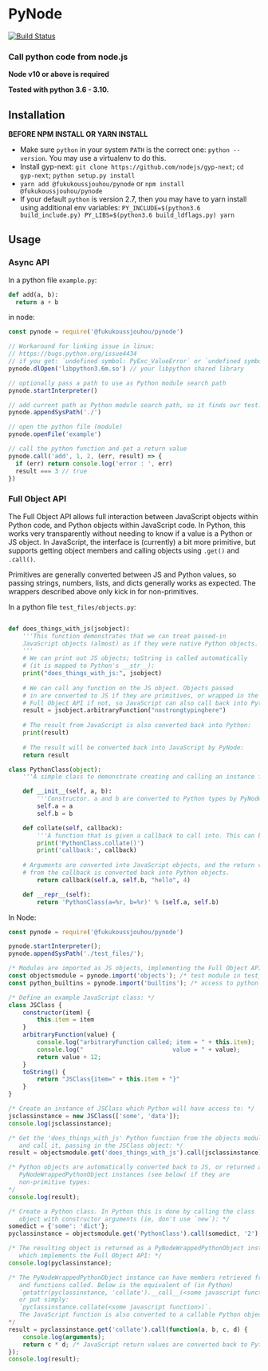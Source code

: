 # PyNode

[![Build Status](https://travis-ci.org/fukukoussjouhou/PyNode.svg?branch=master)](https://travis-ci.org/fukukoussjouhou/PyNode)
	
### Call python code from node.js

**Node v10 or above is required**

**Tested with python 3.6 - 3.10.**

## Installation

**BEFORE NPM INSTALL OR YARN INSTALL**

* Make sure `python` in your system `PATH` is the correct one: `python --version`. You may use a virtualenv to do this.
* Install gyp-next: `git clone https://github.com/nodejs/gyp-next`; `cd gyp-next`; `python setup.py install`
* `yarn add @fukukoussjouhou/pynode` or
`npm install @fukukoussjouhou/pynode`
* If your default `python` is version 2.7, then you may have to yarn install using additional env variables: `PY_INCLUDE=$(python3.6 build_include.py) PY_LIBS=$(python3.6 build_ldflags.py) yarn`

## Usage

### Async API

In a python file `example.py`:

```python
def add(a, b):
  return a + b
```
in node:

```javascript
const pynode = require('@fukukoussjouhou/pynode')

// Workaround for linking issue in linux:
// https://bugs.python.org/issue4434
// if you get: `undefined symbol: PyExc_ValueError` or `undefined symbol: PyExc_SystemError`
pynode.dlOpen('libpython3.6m.so') // your libpython shared library

// optionally pass a path to use as Python module search path
pynode.startInterpreter()

// add current path as Python module search path, so it finds our test.py
pynode.appendSysPath('./')

// open the python file (module)
pynode.openFile('example')

// call the python function and get a return value
pynode.call('add', 1, 2, (err, result) => {
  if (err) return console.log('error : ', err)
  result === 3 // true
})
```

### Full Object API

The Full Object API allows full interaction between JavaScript objects within Python code, and Python objects within JavaScript code. In Python, this works very transparently without needing to know if a value is a Python or JS object. In JavaScript, the interface is (currently) a bit more primitive, but supports getting object members and calling objects using `.get()` and `.call()`.

Primitives are generally converted between JS and Python values, so passing strings, numbers, lists, and dicts generally works as expected. The wrappers described above only kick in for non-primitives.

In a python file `test_files/objects.py`:

```python

def does_things_with_js(jsobject):
    '''This function demonstrates that we can treat passed-in
    JavaScript objects (almost) as if they were native Python objects.
    '''
    # We can print out JS objects; toString is called automatically
    # (it is mapped to Python's __str__):
    print("does_things_with_js:", jsobject)
    
    # We can call any function on the JS object. Objects passed
    # in are converted to JS if they are primitives, or wrapped in the
    # Full Object API if not, so JavaScript can also call back into Python:
    result = jsobject.arbitraryFunction("nostrongtypinghere")
    
    # The result from JavaScript is also converted back into Python:
    print(result)
    
    # The result will be converted back into JavaScript by PyNode:
    return result

class PythonClass(object):
    '''A simple class to demonstrate creating and calling an instance from JavaScript.'''

    def __init__(self, a, b):
        '''Constructor. a and b are converted to Python types by PyNode'''
        self.a = a
        self.b = b

    def collate(self, callback):
        '''A function that is given a callback to call into. This can be a JavaScript function'''
        print('PythonClass.collate()')
        print('callback:', callback)
	
	# Arguments are converted into JavaScript objects, and the return value
	# from the callback is converted back into Python objects.
        return callback(self.a, self.b, "hello", 4)

    def __repr__(self):
        return 'PythonClass(a=%r, b=%r)' % (self.a, self.b)

```

In Node:

```javascript
const pynode = require('@fukukoussjouhou/pynode')

pynode.startInterpreter();
pynode.appendSysPath('./test_files/');

/* Modules are imported as JS objects, implementing the Full Object API */
const objectsmodule = pynode.import('objects'); /* test module in test_files */
const python_builtins = pynode.import('builtins'); /* access to python builtins such as str, all, etc, if you want them. */

/* Define an example JavaScript class: */
class JSClass {
    constructor(item) {
        this.item = item
    }
    arbitraryFunction(value) {
        console.log("arbitraryFunction called; item = " + this.item);
        console.log("                         value = " + value);
        return value + 12;
    }
    toString() {
        return "JSClass{item=" + this.item + "}"
    }
}

/* Create an instance of JSClass which Python will have access to: */
jsclassinstance = new JSClass(['some', 'data']);
console.log(jsclassinstance);

/* Get the 'does_things_with_js' Python function from the objects module,
   and call it, passing in the JSClass object: */
result = objectsmodule.get('does_things_with_js').call(jsclassinstance);

/* Python objects are automatically converted back to JS, or returned as
   PyNodeWrappedPythonObject instances (see below( if they are
   non-primitive types:
*/
console.log(result);

/* Create a Python class. In Python this is done by calling the class
   object with constructor arguments (ie, don't use `new`): */
somedict = {'some': 'dict'};
pyclassinstance = objectsmodule.get('PythonClass').call(somedict, '2');

/* The resulting object is returned as a PyNodeWrappedPythonObject instance,
   which implements the Full Object API: */
console.log(pyclassinstance);

/* The PyNodeWrappedPythonObject instance can have members retrieved from it
   and functions called. Below is the equivalent of (in Python) 
   `getattr(pyclassinstance, 'collate').__call__(<some javascript function>)`
   or put simply:
   `pyclassinstance.collate(<some javascript function>)`.
   The JavaScript function is also converted to a callable Python object */
*/
result = pyclassinstance.get('collate').call(function(a, b, c, d) {
    console.log(arguments);
    return c * d; /* JavaScript return values are converted back to Python types by PyNode */
});
console.log(result);
```
